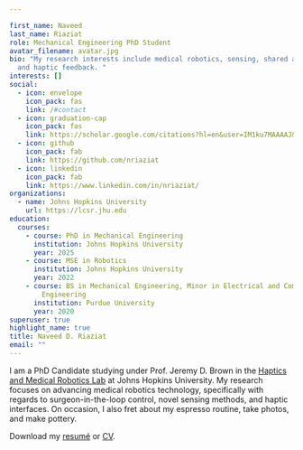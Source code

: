 ```yaml
---

first_name: Naveed
last_name: Riaziat
role: Mechanical Engineering PhD Student
avatar_filename: avatar.jpg
bio: "My research interests include medical robotics, sensing, shared autonomy,
  and haptic feedback. "
interests: []
social:
  - icon: envelope
    icon_pack: fas
    link: /#contact
  - icon: graduation-cap
    icon_pack: fas
    link: https://scholar.google.com/citations?hl=en&user=IM1ku7MAAAAJ&view_op=list_works&gmla=AJsN-F40iMLFTp9RXi7JbVIKy-J3Qra0hGMpobWve1inak6jYuxbEAC1DIg3hEX_WYFfXuY0wVNmyz6S9uLtoswZx1NY37Y7_g
  - icon: github
    icon_pack: fab
    link: https://github.com/nriaziat
  - icon: linkedin
    icon_pack: fab
    link: https://www.linkedin.com/in/nriaziat/
organizations:
  - name: Johns Hopkins University
    url: https://lcsr.jhu.edu
education:
  courses:
    - course: PhD in Mechanical Engineering
      institution: Johns Hopkins University
      year: 2025
    - course: MSE in Robotics
      institution: Johns Hopkins University
      year: 2022
    - course: BS in Mechanical Engineering, Minor in Electrical and Computer
        Engineering
      institution: Purdue University
      year: 2020
superuser: true
highlight_name: true
title: Naveed D. Riaziat
email: ""
---
```

I am a PhD Candidate studying under Prof. Jeremy D. Brown in the [Haptics and Medical Robotics Lab](https://hamr.lcsr.jhu.edu) at Johns Hopkins University. My research focuses on advancing medical robotics technology, specifically with regards to surgeon-in-the-loop control, novel sensing methods, and haptic interfaces. On occasion, I also fret about my espresso routine, take photos, and make pottery.

Download my [resumé](/uploads/resume.pdf) or [CV](/uploads/Academic_CF.pdf).
